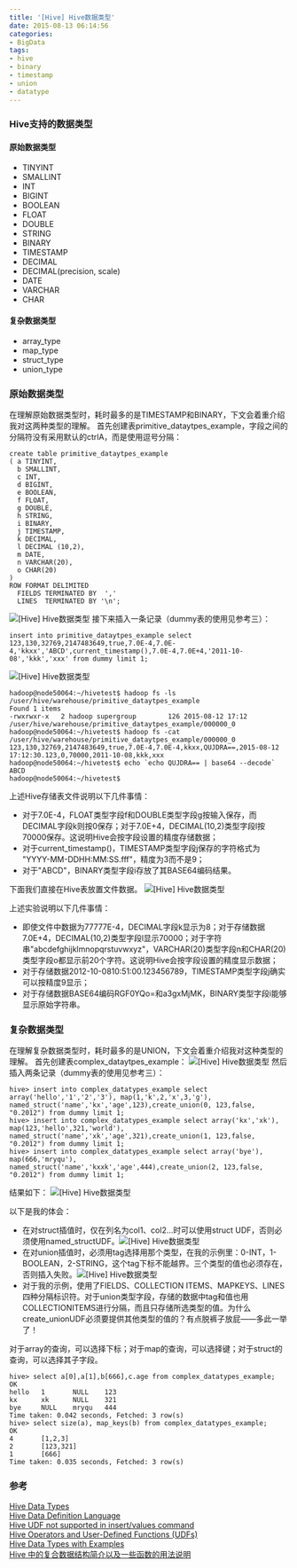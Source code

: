 ```yaml
---
title: '[Hive] Hive数据类型'
date: 2015-08-13 06:14:56
categories: 
- BigData
tags: 
- hive
- binary
- timestamp
- union
- datatype
---
```


### Hive支持的数据类型

#### 原始数据类型

- TINYINT
- SMALLINT
- INT
- BIGINT
- BOOLEAN
- FLOAT
- DOUBLE
- STRING
- BINARY
- TIMESTAMP
- DECIMAL
- DECIMAL(precision, scale)
- DATE
- VARCHAR
- CHAR
  
#### 复杂数据类型

- array_type
- map_type
- struct_type
- union_type


### 原始数据类型

在理解原始数据类型时，耗时最多的是TIMESTAMP和BINARY，下文会着重介绍我对这两种类型的理解。
首先创建表primitive_dataytpes_example，字段之间的分隔符没有采用默认的ctrlA，而是使用逗号分隔：
```
create table primitive_dataytpes_example
( a TINYINT,
  b SMALLINT,
  c INT,
  d BIGINT,
  e BOOLEAN,
  f FLOAT,
  g DOUBLE,
  h STRING,
  i BINARY,
  j TIMESTAMP,  
  k DECIMAL,
  l DECIMAL (10,2),
  m DATE,
  n VARCHAR(20),
  o CHAR(20)
)
ROW FORMAT DELIMITED 
  FIELDS TERMINATED BY  ','
  LINES  TERMINATED BY '\n';
```
![[Hive] Hive数据类型](/images/2015/8/0026uWfMzy78eDRctpk26.png)
接下来插入一条记录（dummy表的使用见参考三）：
```
insert into primitive_dataytpes_example select 123,130,32769,2147483649,true,7.0E-4,7.0E-4,'kkxx','ABCD',current_timestamp(),7.0E-4,7.0E+4,'2011-10-08','kkk','xxx' from dummy limit 1;
```
![[Hive] Hive数据类型](/images/2015/8/0026uWfMzy78eExH4Ne34.png)
```
hadoop@node50064:~/hivetest$ hadoop fs -ls /user/hive/warehouse/primitive_dataytpes_example
Found 1 items
-rwxrwxr-x   2 hadoop supergroup        126 2015-08-12 17:12 /user/hive/warehouse/primitive_dataytpes_example/000000_0
hadoop@node50064:~/hivetest$ hadoop fs -cat /user/hive/warehouse/primitive_dataytpes_example/000000_0
123,130,32769,2147483649,true,7.0E-4,7.0E-4,kkxx,QUJDRA==,2015-08-12 17:12:30.123,0,70000,2011-10-08,kkk,xxx
hadoop@node50064:~/hivetest$ echo `echo QUJDRA== | base64 --decode`
ABCD
hadoop@node50064:~/hivetest$
```

上述Hive存储表文件说明以下几件事情：
- 对于7.0E-4，FLOAT类型字段f和DOUBLE类型字段g按输入保存，而DECIMAL字段k则按0保存；对于7.0E+4，DECIMAL(10,2)类型字段l按70000保存。这说明Hive会按字段设置的精度存储数据；
- 对于current_timestamp()，TIMESTAMP类型字段j保存的字符格式为 "YYYY-MM-DDHH:MM:SS.fff"，精度为3而不是9；
- 对于"ABCD"，BINARY类型字段i存放了其BASE64编码结果。

下面我们直接在Hive表放置文件数据。
![[Hive] Hive数据类型](/images/2015/8/0026uWfMzy78eHEoFCWf2.png)

上述实验说明以下几件事情：
- 即使文件中数据为77777E-4，DECIMAL字段k显示为8；对于存储数据7.0E+4，DECIMAL(10,2)类型字段l显示70000；对于字符串"abcdefghijklmnopqrstuvwxyz"，VARCHAR(20)类型字段n和CHAR(20)类型字段o都显示前20个字符。这说明Hive会按字段设置的精度显示数据；
- 对于存储数据2012-10-0810:51:00.123456789，TIMESTAMP类型字段j确实可以按精度9显示；
- 对于存储数据BASE64编码RGF0YQo=和a3gxMjMK，BINARY类型字段i能够显示原始字符串。

### 复杂数据类型

在理解复杂数据类型时，耗时最多的是UNION，下文会着重介绍我对这种类型的理解。
首先创建表complex_dataytpes_example：
![[Hive] Hive数据类型](/images/2015/8/0026uWfMzy78eNqN7Jc86.png)
然后插入两条记录（dummy表的使用见参考三）：
```
hive> insert into complex_datatypes_example select array('hello','1','2','3'), map(1,'k',2,'x',3,'g'), named_struct('name','kx','age',123),create_union(0, 123,false, "0.2012") from dummy limit 1;
hive> insert into complex_datatypes_example select array('kx','xk'), map(123,'hello',321,'world'), named_struct('name','xk','age',321),create_union(1, 123,false, "0.2012") from dummy limit 1;
hive> insert into complex_datatypes_example select array('bye'), map(666,'mryqu'), named_struct('name','kxxk','age',444),create_union(2, 123,false, "0.2012") from dummy limit 1;
```

结果如下：
![[Hive] Hive数据类型](/images/2015/8/0026uWfMzy78eOHfGSJ61.png)

以下是我的体会：
- 在对struct插值时，仅在列名为col1、col2...时可以使用struct UDF，否则必须使用named_structUDF。![[Hive] Hive数据类型](/images/2015/8/0026uWfMzy78ePhOxQQf0.png)
- 在对union插值时，必须用tag选择用那个类型，在我的示例里：0-INT，1-BOOLEAN，2-STRING，这个tag下标不能越界。三个类型的值也必须存在，否则插入失败。![[Hive] Hive数据类型](/images/2015/8/0026uWfMzy78ePV8pn86e.png)
- 对于我的示例，使用了FIELDS、COLLECTION ITEMS、MAPKEYS、LINES四种分隔标识符。对于union类型字段，存储的数据中tag和值也用COLLECTIONITEMS进行分隔，而且只存储所选类型的值。为什么create_unionUDF必须要提供其他类型的值的？有点脱裤子放屁——多此一举了！

对于array的查询，可以选择下标；对于map的查询，可以选择键；对于struct的查询，可以选择其子字段。
```
hive> select a[0],a[1],b[666],c.age from complex_datatypes_example;
OK
hello   1       NULL    123
kx      xk      NULL    321
bye     NULL    mryqu   444
Time taken: 0.042 seconds, Fetched: 3 row(s)
hive> select size(a), map_keys(b) from complex_datatypes_example;
OK
4       [1,2,3]
2       [123,321]
1       [666]
Time taken: 0.035 seconds, Fetched: 3 row(s)
```

### 参考

[Hive Data Types](https://cwiki.apache.org/confluence/display/Hive/LanguageManual+Types)  
[Hive Data Definition Language](https://cwiki.apache.org/confluence/display/Hive/LanguageManual+DDL)  
[Hive UDF not supported in insert/values command](/post/hive_hive_udf_not_supported_in_insertvalues_command)  
[Hive Operators and User-Defined Functions (UDFs)](https://cwiki.apache.org/confluence/display/Hive/LanguageManual+UDF)  
[Hive Data Types with Examples](http://hadooptutorial.info/hive-data-types-examples/)  
[Hive 中的复合数据结构简介以及一些函数的用法说明](https://my.oschina.net/leejun2005/blog/120463)  
[](http://www.hadooptpoint.com/hadoop-hive-data-types-with-examples/)  
[](http://querydb.blogspot.fr/2015/11/hive-complex-data-types.html)  